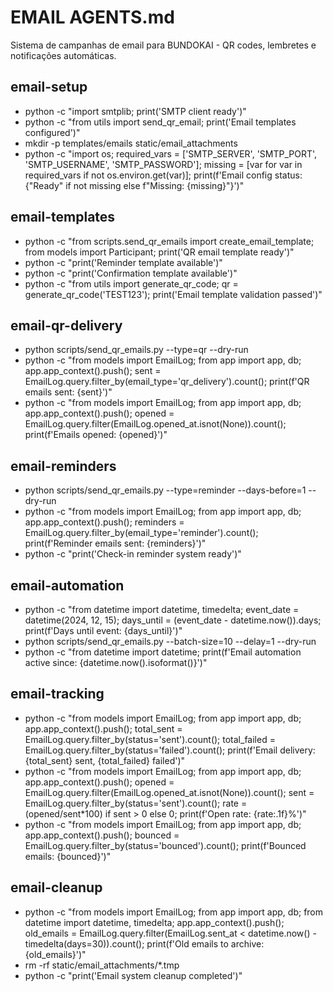 # EMAIL AGENTS.md

Sistema de campanhas de email para BUNDOKAI - QR codes, lembretes e notificações automáticas.

## email-setup

- python -c "import smtplib; print('SMTP client ready')"
- python -c "from utils import send_qr_email; print('Email templates configured')"
- mkdir -p templates/emails static/email_attachments
- python -c "import os; required_vars = ['SMTP_SERVER', 'SMTP_PORT', 'SMTP_USERNAME', 'SMTP_PASSWORD']; missing = [var for var in required_vars if not os.environ.get(var)]; print(f'Email config status: {\"Ready\" if not missing else f\"Missing: {missing}\"}')"

## email-templates

- python -c "from scripts.send_qr_emails import create_email_template; from models import Participant; print('QR email template ready')"
- python -c "print('Reminder template available')"
- python -c "print('Confirmation template available')"
- python -c "from utils import generate_qr_code; qr = generate_qr_code('TEST123'); print('Email template validation passed')"

## email-qr-delivery

- python scripts/send_qr_emails.py --type=qr --dry-run
- python -c "from models import EmailLog; from app import app, db; app.app_context().push(); sent = EmailLog.query.filter_by(email_type='qr_delivery').count(); print(f'QR emails sent: {sent}')"
- python -c "from models import EmailLog; from app import app, db; app.app_context().push(); opened = EmailLog.query.filter(EmailLog.opened_at.isnot(None)).count(); print(f'Emails opened: {opened}')"

## email-reminders

- python scripts/send_qr_emails.py --type=reminder --days-before=1 --dry-run
- python -c "from models import EmailLog; from app import app, db; app.app_context().push(); reminders = EmailLog.query.filter_by(email_type='reminder').count(); print(f'Reminder emails sent: {reminders}')"
- python -c "print('Check-in reminder system ready')"

## email-automation

- python -c "from datetime import datetime, timedelta; event_date = datetime(2024, 12, 15); days_until = (event_date - datetime.now()).days; print(f'Days until event: {days_until}')"
- python scripts/send_qr_emails.py --batch-size=10 --delay=1 --dry-run
- python -c "from datetime import datetime; print(f'Email automation active since: {datetime.now().isoformat()}')"

## email-tracking

- python -c "from models import EmailLog; from app import app, db; app.app_context().push(); total_sent = EmailLog.query.filter_by(status='sent').count(); total_failed = EmailLog.query.filter_by(status='failed').count(); print(f'Email delivery: {total_sent} sent, {total_failed} failed')"
- python -c "from models import EmailLog; from app import app, db; app.app_context().push(); opened = EmailLog.query.filter(EmailLog.opened_at.isnot(None)).count(); sent = EmailLog.query.filter_by(status='sent').count(); rate = (opened/sent*100) if sent > 0 else 0; print(f'Open rate: {rate:.1f}%')"
- python -c "from models import EmailLog; from app import app, db; app.app_context().push(); bounced = EmailLog.query.filter_by(status='bounced').count(); print(f'Bounced emails: {bounced}')"

## email-cleanup

- python -c "from models import EmailLog; from app import app, db; from datetime import datetime, timedelta; app.app_context().push(); old_emails = EmailLog.query.filter(EmailLog.sent_at < datetime.now() - timedelta(days=30)).count(); print(f'Old emails to archive: {old_emails}')"
- rm -rf static/email_attachments/*.tmp
- python -c "print('Email system cleanup completed')"
